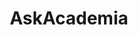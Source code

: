 ---
title: AskAcademia
crosslinks:
- education
- GradSchool
- xkcd
- gradadmissions
- Scholar
- math
- Professors
- AskSocialScience
- chemistry
- Economics
- Futurology
- MuseumPros
- im14andthisisdeep
- AskLiteraryStudies
- college
- linguistics
- Drama
- Kinesiology
- theydidthefuckyou
- ApplyingToCollege
---